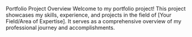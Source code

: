 Portfolio Project
Overview
Welcome to my portfolio project! This project showcases my skills, experience, and projects in the field of [Your Field/Area of Expertise]. It serves as a comprehensive overview of my professional journey and accomplishments.

